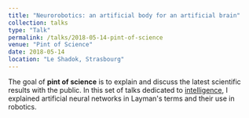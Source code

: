 ```yaml
---
title: "Neurorobotics: an artificial body for an artificial brain"
collection: talks
type: "Talk"
permalink: /talks/2018-05-14-pint-of-science
venue: "Pint of Science"
date: 2018-05-14
location: "Le Shadok, Strasbourg"
---
```


The goal of **pint of science** is to explain and discuss the latest scientific results with the public. In this set of talks dedicated to [intelligence](https://pintofscience.fr/event/au-coeur-des-intelligences), I explained artificial neural networks in Layman's terms and their use in robotics.


